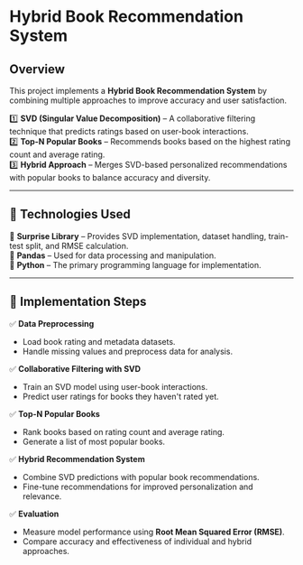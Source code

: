 # Hybrid Book Recommendation System  

## Overview  
This project implements a **Hybrid Book Recommendation System** by combining multiple approaches to improve accuracy and user satisfaction.  

1️⃣ **SVD (Singular Value Decomposition)** – A collaborative filtering technique that predicts ratings based on user-book interactions.  
2️⃣ **Top-N Popular Books** – Recommends books based on the highest rating count and average rating.  
3️⃣ **Hybrid Approach** – Merges SVD-based personalized recommendations with popular books to balance accuracy and diversity.  

---

## 🚀 Technologies Used  
🔹 **Surprise Library** – Provides SVD implementation, dataset handling, train-test split, and RMSE calculation.  
🔹 **Pandas** – Used for data processing and manipulation.  
🔹 **Python** – The primary programming language for implementation.  

---

## 📌 Implementation Steps  

✅ **Data Preprocessing**  
- Load book rating and metadata datasets.  
- Handle missing values and preprocess data for analysis.  

✅ **Collaborative Filtering with SVD**  
- Train an SVD model using user-book interactions.  
- Predict user ratings for books they haven't rated yet.  

✅ **Top-N Popular Books**  
- Rank books based on rating count and average rating.  
- Generate a list of most popular books.  

✅ **Hybrid Recommendation System**  
- Combine SVD predictions with popular book recommendations.  
- Fine-tune recommendations for improved personalization and relevance.  

✅ **Evaluation**  
- Measure model performance using **Root Mean Squared Error (RMSE)**.  
- Compare accuracy and effectiveness of individual and hybrid approaches.  
